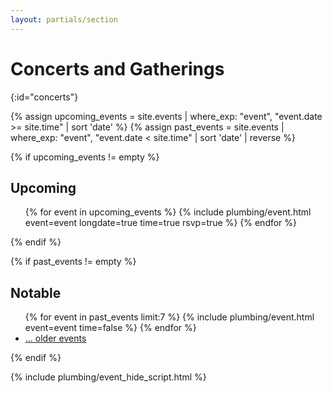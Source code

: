 ```yaml
---
layout: partials/section
---
```


# Concerts and Gatherings
{:id="concerts"}
<!-- The tag above is a navigation link, as expected by the nav bar. Configure the nav bar in _config.yml -->

{% assign upcoming_events = site.events | where_exp: "event", "event.date >= site.time" | sort 'date' %}
{% assign past_events = site.events | where_exp: "event", "event.date < site.time" | sort 'date' | reverse %}

{% if upcoming_events != empty %}
  <h2>Upcoming</h2>
  <ul>
    {% for event in upcoming_events %}
      {% include plumbing/event.html event=event longdate=true time=true rsvp=true %}
    {% endfor %}
  </ul>
{% endif %}

{% if past_events != empty %}
  <h2>Notable</h2>
  <ul>
    {% for event in past_events limit:7 %}
      {% include plumbing/event.html event=event time=false %}
    {% endfor %}
    <li><a href="/concerts-gatherings/">... older events</a></li>
  </ul>
{% endif %}

<!-- Script to show/hide events -->
{% include plumbing/event_hide_script.html %}
